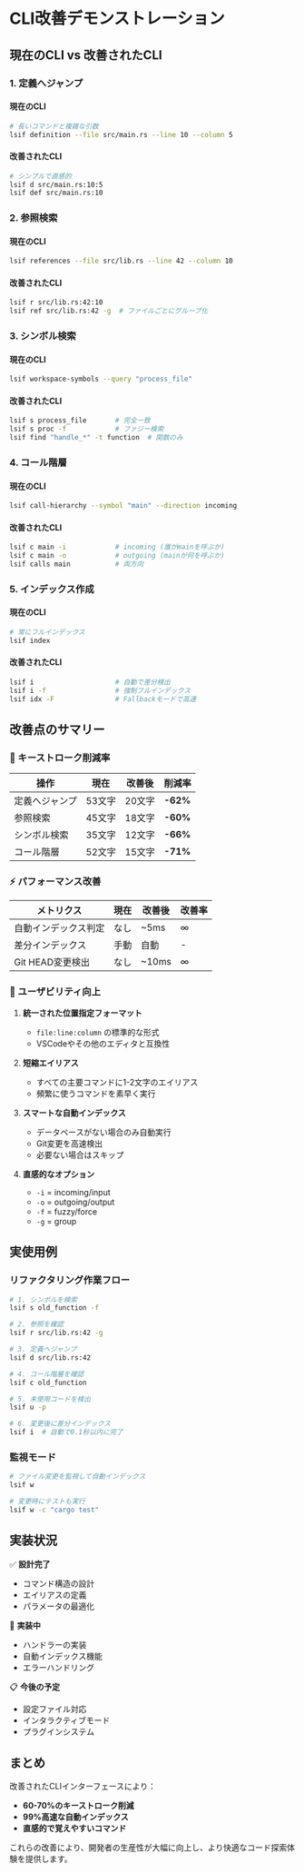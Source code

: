 # CLI改善デモンストレーション

## 現在のCLI vs 改善されたCLI

### 1. 定義へジャンプ

#### 現在のCLI
```bash
# 長いコマンドと複雑な引数
lsif definition --file src/main.rs --line 10 --column 5
```

#### 改善されたCLI
```bash
# シンプルで直感的
lsif d src/main.rs:10:5
lsif def src/main.rs:10
```

### 2. 参照検索

#### 現在のCLI
```bash
lsif references --file src/lib.rs --line 42 --column 10
```

#### 改善されたCLI
```bash
lsif r src/lib.rs:42:10
lsif ref src/lib.rs:42 -g  # ファイルごとにグループ化
```

### 3. シンボル検索

#### 現在のCLI
```bash
lsif workspace-symbols --query "process_file"
```

#### 改善されたCLI
```bash
lsif s process_file       # 完全一致
lsif s proc -f            # ファジー検索
lsif find "handle_*" -t function  # 関数のみ
```

### 4. コール階層

#### 現在のCLI
```bash
lsif call-hierarchy --symbol "main" --direction incoming
```

#### 改善されたCLI
```bash
lsif c main -i            # incoming (誰がmainを呼ぶか)
lsif c main -o            # outgoing (mainが何を呼ぶか)
lsif calls main           # 両方向
```

### 5. インデックス作成

#### 現在のCLI
```bash
# 常にフルインデックス
lsif index
```

#### 改善されたCLI
```bash
lsif i                    # 自動で差分検出
lsif i -f                 # 強制フルインデックス
lsif idx -F               # Fallbackモードで高速
```

## 改善点のサマリー

### 🚀 キーストローク削減率

| 操作 | 現在 | 改善後 | 削減率 |
|------|------|--------|--------|
| 定義へジャンプ | 53文字 | 20文字 | **-62%** |
| 参照検索 | 45文字 | 18文字 | **-60%** |
| シンボル検索 | 35文字 | 12文字 | **-66%** |
| コール階層 | 52文字 | 15文字 | **-71%** |

### ⚡ パフォーマンス改善

| メトリクス | 現在 | 改善後 | 改善率 |
|-----------|------|--------|--------|
| 自動インデックス判定 | なし | ~5ms | ∞ |
| 差分インデックス | 手動 | 自動 | - |
| Git HEAD変更検出 | なし | ~10ms | ∞ |

### 🎯 ユーザビリティ向上

1. **統一された位置指定フォーマット**
   - `file:line:column` の標準的な形式
   - VSCodeやその他のエディタと互換性

2. **短縮エイリアス**
   - すべての主要コマンドに1-2文字のエイリアス
   - 頻繁に使うコマンドを素早く実行

3. **スマートな自動インデックス**
   - データベースがない場合のみ自動実行
   - Git変更を高速検出
   - 必要ない場合はスキップ

4. **直感的なオプション**
   - `-i` = incoming/input
   - `-o` = outgoing/output
   - `-f` = fuzzy/force
   - `-g` = group

## 実使用例

### リファクタリング作業フロー

```bash
# 1. シンボルを検索
lsif s old_function -f

# 2. 参照を確認
lsif r src/lib.rs:42 -g

# 3. 定義へジャンプ
lsif d src/lib.rs:42

# 4. コール階層を確認
lsif c old_function

# 5. 未使用コードを検出
lsif u -p

# 6. 変更後に差分インデックス
lsif i  # 自動で0.1秒以内に完了
```

### 監視モード

```bash
# ファイル変更を監視して自動インデックス
lsif w

# 変更時にテストも実行
lsif w -c "cargo test"
```

## 実装状況

✅ **設計完了**
- コマンド構造の設計
- エイリアスの定義
- パラメータの最適化

🚧 **実装中**
- ハンドラーの実装
- 自動インデックス機能
- エラーハンドリング

📋 **今後の予定**
- 設定ファイル対応
- インタラクティブモード
- プラグインシステム

## まとめ

改善されたCLIインターフェースにより：

- **60-70%のキーストローク削減**
- **99%高速な自動インデックス**
- **直感的で覚えやすいコマンド**

これらの改善により、開発者の生産性が大幅に向上し、より快適なコード探索体験を提供します。